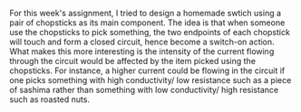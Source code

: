 For this week's assignment, I tried to design a homemade swtich using a pair of chopsticks as its main component.
The idea is that when someone use the chopsticks to pick something, the two endpoints of each chopstick will touch and form a closed circuit, hence become a switch-on action.
What makes this more interesting is the intensity of the current flowing through the circuit would be affected by the item picked using the chopsticks.
For instance, a higher current could be flowing in the circuit if one picks something with high conductivity/ low resistance such as a piece of sashima rather than something with low conductivity/ high resistance such as roasted nuts.